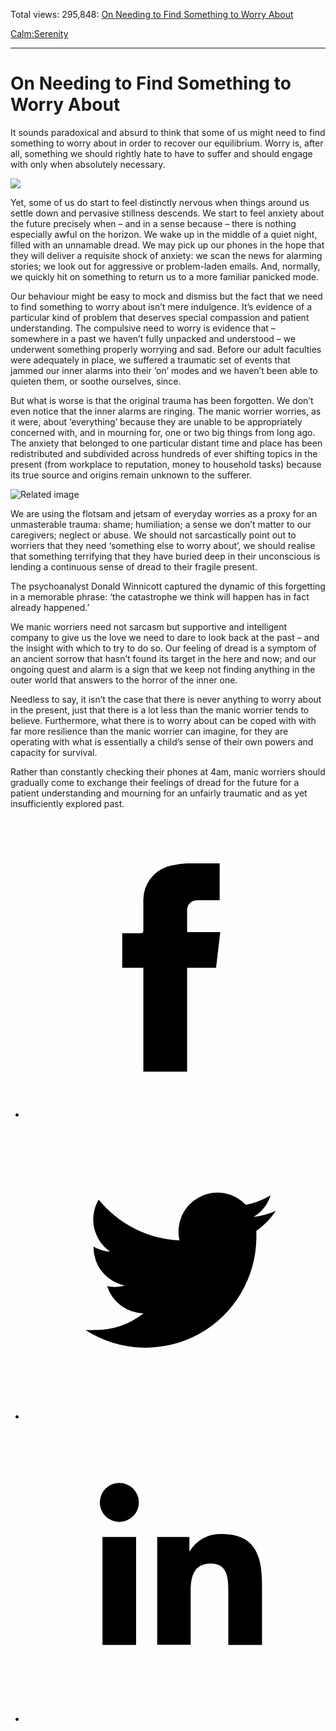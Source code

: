 Total views: 295,848: [On Needing to Find Something to Worry About](https://www.theschooloflife.com/thebookoflife/on-needing-to-find-something-to-worry-about/)

[Calm:](https://www.theschooloflife.com/thebookoflife/category/calm/)[Serenity](https://www.theschooloflife.com/thebookoflife/category/calm/serenity/)

* * *

# On Needing to Find Something to Worry About
<style>
						.alignnone {
  display: block;
  margin-left: auto;
  margin-right: auto;
  align: center:
}

.addtoany_share_save_container {
display:none;
}

.wp-block-image {
		display: block;
  margin-left: auto;
  margin-right: auto;
  width: 50%;
}

.aligncenter {
display: block;
  margin-left: auto;
  margin-right: auto;
  align: center:
}

@media only screen and (max-width: 500px) {
  .wp-block-image {
		display: block;
  margin-left: auto;
  margin-right: auto;
  width: 100%;
} }

h1 {max-width: 600px !important;
}
.s18-single-post .content-area .site-main article .post-cat-header-display + .old-wrapper p {
    font-size: 1.200em
}
						</style>

It sounds paradoxical and absurd to think that some of us might need to find something to worry about in order to recover our equilibrium. Worry is, after all, something we should rightly hate to have to suffer and should engage with only when absolutely necessary.

![](https://www.theschooloflife.com/thebookoflife/wp-content/uploads/2018/05/hockney.png)

Yet, some of us do start to feel distinctly nervous when things around us settle down and pervasive stillness descends. We start to feel anxiety about the future precisely when – and in a sense because – there is nothing especially awful on the horizon. We wake up in the middle of a quiet night, filled with an unnamable dread. We may pick up our phones in the hope that they will deliver a requisite shock of anxiety: we scan the news for alarming stories; we look out for aggressive or problem-laden emails. And, normally, we quickly hit on something to return us to a more familiar panicked mode.

Our behaviour might be easy to mock and dismiss but the fact that we need to find something to worry about isn’t mere indulgence. It’s evidence of a particular kind of problem that deserves special compassion and patient understanding. The compulsive need to worry is evidence that – somewhere in a past we haven’t fully unpacked and understood – we underwent something properly worrying and sad. Before our adult faculties were adequately in place, we suffered&nbsp;a traumatic set of events that jammed our inner alarms into their ‘on’ modes and we haven’t been able to quieten them, or soothe ourselves, since.

But what is worse is that the original trauma has been forgotten. We don’t even notice that the inner alarms are ringing. The manic worrier worries, as it were, about ‘everything’ because they are unable to be appropriately concerned with, and in mourning for, one or two big things from long ago. The anxiety that belonged to one particular distant time and place has been redistributed and subdivided across hundreds of ever shifting topics in the present (from workplace to reputation, money to household tasks) because its true source and origins remain unknown to the sufferer.

![Related image](http://ianthearchitect.org/wp-content/uploads/2017/02/David-Hockney-The-Luxor-Hotel.jpg)

We are using the flotsam and jetsam of everyday worries as a proxy for an unmasterable trauma: shame; humiliation; a sense we don’t matter to our caregivers; neglect or abuse. We should not sarcastically point out to worriers that they need ‘something else to worry about’, we should realise that something terrifying that they have buried deep in their unconscious is lending a continuous sense of dread to their fragile present.

The psychoanalyst Donald Winnicott captured the dynamic of this forgetting in a memorable phrase: ‘the catastrophe we think will happen has in fact already happened.’

We manic worriers need not sarcasm but supportive and intelligent company to give us the love we need to dare to look back at the past – and the insight with which to try to do so. Our feeling of dread is a symptom of an ancient sorrow that hasn’t found its target in the here and now; and our ongoing quest and alarm is a sign that we keep not finding anything in the outer world that answers to the horror of the inner one.

Needless to say, it isn’t the case that there is never anything to worry about in the present, just that there is a lot less than the manic worrier tends to believe. Furthermore, what there is to worry about can be coped with with far more resilience than the manic worrier can imagine, for they are operating with what is essentially a child’s sense of their own powers and capacity for survival.

Rather than constantly checking their phones at 4am, manic worriers should gradually come to exchange their feelings of dread for the future for a patient understanding and mourning for an unfairly traumatic and as yet insufficiently explored past.

<style>
    .iframe-class { display: block !important; }
</style>

- [<svg xmlns="http://www.w3.org/2000/svg" viewbox="0 0 26 26"><title>Facebook</title>
                    <g>
                        <path d="M8.38,10H9.92c.2,0,.29,0,.29-.28,0-.82,0-1.64,0-2.46a3.05,3.05,0,0,1,2.57-3.15A7.22,7.22,0,0,1,14,3.95c.86,0,1.71,0,2.57,0h.25v3.2h-2A.85.85,0,0,0,14,8c0,.62,0,1.24,0,1.91h2.87L16.51,13H14v9H10.21V13H8.38Z"></path>
                    </g>
                </svg>](http://www.facebook.com/sharer/sharer.php?u=https://www.theschooloflife.com/thebookoflife/on-needing-to-find-something-to-worry-about/)
- [<svg xmlns="http://www.w3.org/2000/svg" viewbox="0 0 26 26"><title>Twitter</title>
                    <path d="M21.69,7.9a6.75,6.75,0,0,1-1.94.53,3.39,3.39,0,0,0,1.48-1.87,6.76,6.76,0,0,1-2.14.82,3.38,3.38,0,0,0-5.75,3.08,9.59,9.59,0,0,1-7-3.53,3.38,3.38,0,0,0,1,4.51A3.36,3.36,0,0,1,5.89,11v0A3.38,3.38,0,0,0,8.6,14.37a3.39,3.39,0,0,1-1.53.06,3.38,3.38,0,0,0,3.15,2.35A6.78,6.78,0,0,1,6,18.22a6.87,6.87,0,0,1-.81,0A9.6,9.6,0,0,0,20,10.08q0-.22,0-.44A6.86,6.86,0,0,0,21.69,7.9Z"></path>
                </svg>](http://twitter.com/share?url=https://www.theschooloflife.com/thebookoflife/on-needing-to-find-something-to-worry-about/&text=&via=theschooloflife)
- [<svg xmlns="http://www.w3.org/2000/svg" viewbox="0 0 26 26"><title>LinkedIn</title>
<path class="cls-2" d="M6.67,10H9.58v9.36H6.67ZM8.13,5.32A1.69,1.69,0,1,1,6.44,7,1.69,1.69,0,0,1,8.13,5.32"></path><path class="cls-2" d="M11.41,10H14.2v1.28h0A3.06,3.06,0,0,1,17,9.75c2.95,0,3.49,1.94,3.49,4.46v5.14H17.57V14.79c0-1.09,0-2.48-1.51-2.48s-1.75,1.18-1.75,2.4v4.63H11.41Z"></path></svg>](https://www.linkedin.com/shareArticle?mini=true&url=https://www.theschooloflife.com/thebookoflife/on-needing-to-find-something-to-worry-about/)
